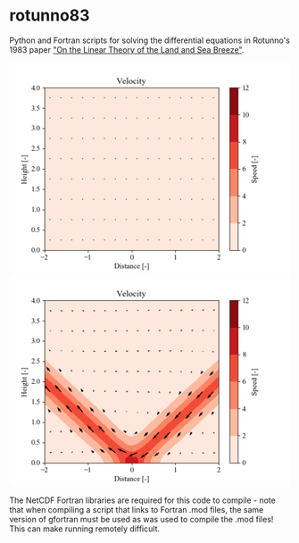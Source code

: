 # rotunno83
Python and Fortran scripts for solving the differential equations in Rotunno's 1983 paper ["On the Linear Theory of the Land and Sea Breeze"](https://doi.org/10.1175/1520-0469(1983)040&lt;1999:OTLTOT>2.0.CO;2).

![Solution to case one.](figures/velocity_20181014_19_33_27.gif)
![Solution to case two.](figures/velocity_20181014_19_38_28.gif)

The NetCDF Fortran libraries are required for this code to compile - note that when compiling a script that links to Fortran .mod files, the same version of gfortran must be used as was used to compile the .mod files! This can make running remotely difficult. 
